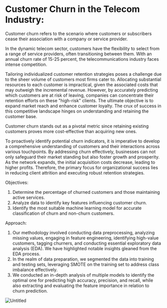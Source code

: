 
# Customer Churn in the Telecom Industry:

Customer churn refers to the scenario where customers or subscribers cease their association with a company or service provider.

In the dynamic telecom sector, customers have the flexibility to select from a range of service providers, often transitioning between them. With an annual churn rate of 15-25 percent, the telecommunications industry faces intense competition.

Tailoring individualized customer retention strategies poses a challenge due to the sheer volume of customers most firms cater to. Allocating substantial resources to each customer is impractical, given the associated costs that may outweigh the incremental revenue. However, by accurately predicting which customers are at risk of leaving, companies can concentrate their retention efforts on these "high-risk" clients. The ultimate objective is to expand market reach and enhance customer loyalty. The crux of success in this competitive landscape hinges on understanding and retaining the customer base.

Customer churn stands out as a pivotal metric since retaining existing customers proves more cost-effective than acquiring new ones.

To proactively identify potential churn indicators, it is imperative to develop a comprehensive understanding of customers and their interactions across various touchpoints. By addressing churn effectively, businesses can not only safeguard their market standing but also foster growth and prosperity. As the network expands, the initial acquisition costs decrease, leading to higher profits. Therefore, the primary focus for organizational success lies in reducing client attrition and executing robust retention strategies.

Objectives:
1. Determine the percentage of churned customers and those maintaining active services.
2. Analyze data to identify key features influencing customer churn.
3. Identify the most suitable machine learning model for accurate classification of churn and non-churn customers.

Approach:
1. Our methodology involved conducting data preprocessing, analyzing missing values, engaging in feature engineering, identifying high-value customers, tagging churners, and conducting essential exploratory data analysis (EDA). We have highlighted notable insights gleaned from the EDA process.
2. In the realm of data preparation, we segmented the data into training and testing sets, leveraging SMOTE on the training set to address class imbalance effectively.
3. We conducted an in-depth analysis of multiple models to identify the optimal one for predicting high accuracy, precision, and recall, while also extracting and evaluating the feature importance in relation to churn prediction.



![Untitled](https://github.com/danielayikugeorge/TELECOM-CHURN-PREDICTION/assets/159738648/43f46af1-7980-44a3-9755-a3e2d7a5a643)

